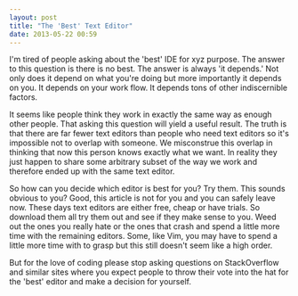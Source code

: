 ```yaml
---
layout: post
title: "The 'Best' Text Editor"
date: 2013-05-22 00:59
---
```


I'm tired of people asking about the 'best' IDE for xyz purpose. The answer to this question is there is no best. The answer is always 'it depends.' Not only does it depend on what you're doing but more importantly it depends on you. It depends on your work flow. It depends tons of other indiscernible factors.

It seems like people think they work in exactly the same way as enough other people. That asking this question will yield a useful result. The truth is that there are far fewer text editors than people who need text editors so it's impossible not to overlap with someone. We misconstrue this overlap in thinking that now this person knows exactly what we want. In reality they just happen to share some arbitrary subset of the way we  work and therefore ended up with the same text editor.

So how can you decide which editor is best for you? Try them. This sounds obvious to you? Good, this article is not for you and you can safely leave now. These days text editors are either free, cheap or have trials. So download them all try them out and see if they make sense to you. Weed out the ones you really hate or the ones that crash and spend a little more time with the remaining editors. Some, like Vim, you may have to spend a little more time with to grasp but this still doesn't seem like a high order.

But for the love of coding please stop asking questions on StackOverflow and similar sites where you expect people to throw their vote into the hat for the 'best' editor and make a decision for yourself.
